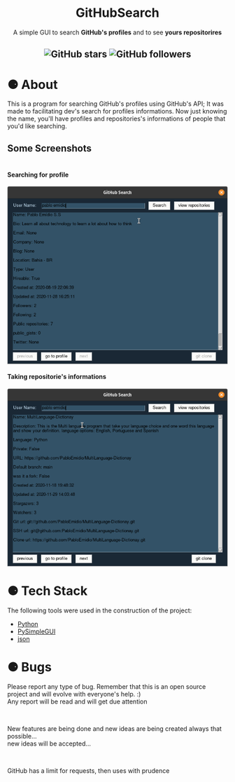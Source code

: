 <h1 align="center">GitHubSearch</h1>
<p align="center">A simple GUI to search <strong>GitHub's profiles</strong> and to see <strong>yours repositorires</strong> </p>
<h2 align="center">
  <img alt="GitHub stars" src="https://img.shields.io/github/stars/PabloEmidio/GitHubSearch?style=social">
  <img alt="GitHub followers" src="https://img.shields.io/github/followers/PabloEmidio?label=Follow%20me&style=social">
</h2>

# ⚈ About
This is a program for searching GitHub's profiles using GitHub's API; It was made to facilitating dev's search for profiles informations.
Now just knowing the name, you'll have profiles and repositories's informations of people that you'd like searching.

## Some Screenshots

<h1 align="center">
  <h4>Searching for profile</h3>
  <img align="center" src="media/searching.png"><br>
  <h4>Taking repositorie's informations</h3>
  <img src="media/viewing_repository.png" align="center" ><br>
</h1>

# ⚈ Tech Stack

The following tools were used in the construction of the project:

- [Python](https://www.python.org/)
- [PySimpleGUI](https://pysimplegui.readthedocs.io/en/latest/cookbook/)
- [json](https://www.json.org/json-pt.html)

<h1>⚈ Bugs</h1>
<p>
Please report any type of bug. Remember that this is an open source project and will evolve with everyone's help. :)<br>
Any report will be read and will get due attention
</p><br>
<p>
New features are being done and new ideas are being created always that possible...<br>
new ideas will be accepted...
</p>
</p><br>
<p>
GitHub has a limit for requests, then uses with prudence
</p>
